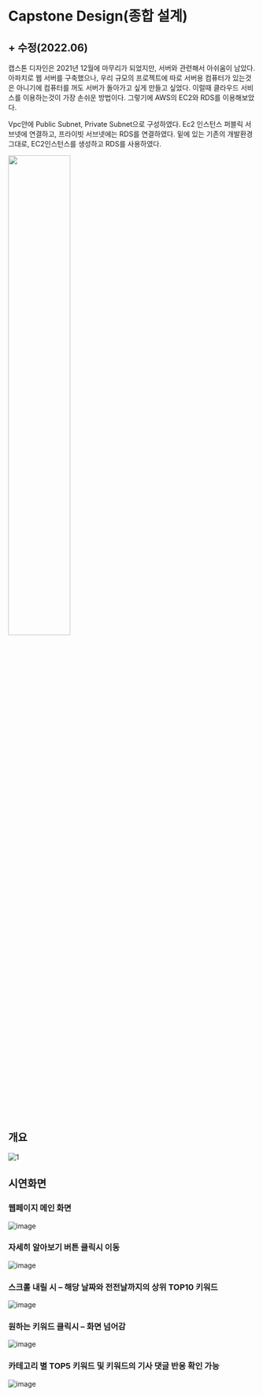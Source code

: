 # Capstone Design(종합 설계)
## + 수정(2022.06)
캡스톤 디자인은 2021년 12월에 마무리가 되었지만, 서버와 관련해서 아쉬움이 남았다.
아파치로 웹 서버를 구축했으나, 우리 규모의 프로젝트에 따로 서버용 컴퓨터가 있는것은 아니기에 컴퓨터를 꺼도 서버가 돌아가고 싶게 만들고 싶었다.
이럴때 클라우드 서비스를 이용하는것이 가장 손쉬운 방법이다.
그렇기에 AWS의 EC2와 RDS를 이용해보았다.

Vpc안에 Public Subnet, Private Subnet으로 구성하였다.
Ec2 인스턴스 퍼블릭 서브넷에 연결하고, 프라이빗 서브넷에는 RDS를 연결하였다. 
밑에 있는 기존의 개발환경 그대로, EC2인스턴스를 생성하고 RDS를 사용하였다.


<image src = "https://user-images.githubusercontent.com/55667589/198888756-b8ef7c0a-310c-4209-8f0e-d407a5e9e84c.png" width="50%" height="50%">

## 개요
![1](https://user-images.githubusercontent.com/55667589/198886994-8b6c2bf9-9f16-4c79-a645-498d76a6993b.jpg)

## 시연화면

### 웹페이지 메인 화면
![image](https://user-images.githubusercontent.com/55667589/146503819-25191981-f4b1-4c9d-a8a9-5370e9d69eff.png)

### 자세히 알아보기 버튼 클릭시 이동
![image](https://user-images.githubusercontent.com/55667589/146503901-1bb46c95-96d3-4375-af7e-9b7585525fc8.png)

### 스크롤 내릴 시 – 해당 날짜와 전전날까지의 상위 TOP10 키워드 
![image](https://user-images.githubusercontent.com/55667589/146504031-39adb9c3-8e1b-4a70-b0cb-1fcd20018900.png)

### 원하는 키워드 클릭시 – 화면 넘어감
![image](https://user-images.githubusercontent.com/55667589/146503819-25191981-f4b1-4c9d-a8a9-5370e9d69eff.png)

### 카테고리 별 TOP5 키워드 및 키워드의 기사 댓글 반응 확인 가능
![image](https://user-images.githubusercontent.com/55667589/146504080-2843c6d3-7ca7-4c05-906e-5b8a06211e16.png)
